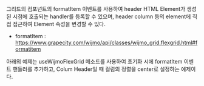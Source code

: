 그리드의 컴포넌트의 formatItem 이벤트를 사용하여 header HTML Element가 생성된 시점에 호출되는 handler를 등록할 수 있으며, header column 등의 element에 직접 접근하여 Element 속성을 변경할 수 있다.
- formatItem : https://www.grapecity.com/wijmo/api/classes/wijmo_grid.flexgrid.html#formatitem

아래의 예제는 useWijmoFlexGrid 메소드를 사용하여 초기화 시에 formatItem 이벤트 핸들러를 추가하고, Colum Header일 때 컬럼의 정렬을 center로 설정하는 예제이다.
